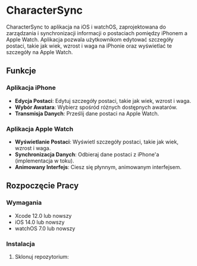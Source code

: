 # CharacterSync

CharacterSync to aplikacja na iOS i watchOS, zaprojektowana do zarządzania i synchronizacji informacji o postaciach pomiędzy iPhonem a Apple Watch. Aplikacja pozwala użytkownikom edytować szczegóły postaci, takie jak wiek, wzrost i waga na iPhonie oraz wyświetlać te szczegóły na Apple Watch.

## Funkcje

### Aplikacja iPhone
- **Edycja Postaci**: Edytuj szczegóły postaci, takie jak wiek, wzrost i waga.
- **Wybór Awatara**: Wybierz spośród różnych dostępnych awatarów.
- **Transmisja Danych**: Prześlij dane postaci na Apple Watch.

### Aplikacja Apple Watch
- **Wyświetlanie Postaci**: Wyświetl szczegóły postaci, takie jak wiek, wzrost i waga.
- **Synchronizacja Danych**: Odbieraj dane postaci z iPhone'a (implementacja w toku).
- **Animowany Interfejs**: Ciesz się płynnym, animowanym interfejsem.

## Rozpoczęcie Pracy

### Wymagania
- Xcode 12.0 lub nowszy
- iOS 14.0 lub nowszy
- watchOS 7.0 lub nowszy

### Instalacja
1. Sklonuj repozytorium:
   ```bash
   
